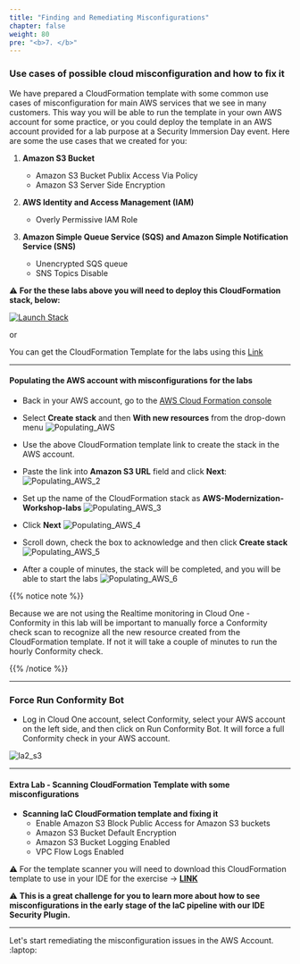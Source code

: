```yaml
---
title: "Finding and Remediating Misconfigurations"
chapter: false
weight: 80
pre: "<b>7. </b>"
---
```


### Use cases of possible cloud misconfiguration and how to fix it

We have prepared a CloudFormation template with some common use cases of misconfiguration for main AWS services that we see in many customers. This way you will be able to run the template in your own AWS account for some practice, or you could deploy the template in an AWS account provided for a lab purpose at a Security Immersion Day event. Here are some the use cases that we created for you:

1.  <b>Amazon S3 Bucket</b>
    - Amazon S3 Bucket Publix Access Via Policy
    - Amazon S3 Server Side Encryption

2.  <b>AWS Identity and Access Management (IAM)</b>
    - Overly Permissive IAM Role

3.  <b>Amazon Simple Queue Service (SQS) and Amazon Simple Notification Service (SNS)</b>
    - Unencrypted SQS queue
    - SNS Topics Disable

:warning: **For the these labs above you will need to deploy this CloudFormation stack, below:**

[![Launch Stack](https://cdn.rawgit.com/buildkite/cloudformation-launch-stack-button-svg/master/launch-stack.svg)](https://console.aws.amazon.com/cloudformation/home#/stacks/new?stackName=AWS-Modernization-Workshop-labs&templateURL=https://immersionday-workshops-trendmicro.s3.amazonaws.com/conformity/main.template.yaml)

or 

You can get the CloudFormation Template for the labs using this [Link](https://immersionday-workshops-trendmicro.s3.amazonaws.com/conformity/main.template.yaml)

---

#### Populating the AWS account with misconfigurations for the labs

- Back in your AWS account, go to the [AWS Cloud Formation console](https://console.aws.amazon.com/cloudformation/)

- Select <b>Create stack</b> and then <b>With new resources</b> from the drop-down menu
![Populating_AWS](/images/populating.png)

- Use the above CloudFormation template link to create the stack in the AWS account.

- Paste the link into <b>Amazon S3 URL</b> field and click <b>Next</b>:
![Populating_AWS_2](/images/populating2.png)

- Set up the name of the CloudFormation stack as <b>AWS-Modernization-Workshop-labs</b>
![Populating_AWS_3](/images/populating3_new.png)

- Click <b>Next</b>
![Populating_AWS_4](/images/populating4.png)

- Scroll down, check the box to acknowledge and then click <b>Create stack</b>
![Populating_AWS_5](/images/populating5.png)

- After a couple of minutes, the stack will be completed, and you will be able to start the labs
![Populating_AWS_6](/images/populating6_new.png)

{{% notice note %}}
<p style='text-align: left;'>
Because we are not using the Realtime monitoring in Cloud One - Conformity in this lab will be important to manually force a Conformity check scan to recognize all the new resource created from the CloudFormation template. If not it will take a couple of minutes to run the hourly Conformity check.  
</p>
{{% /notice %}}

---

### Force Run Conformity Bot

- Log in  Cloud One account, select Conformity, select your AWS account on the left side, and then click on Run Conformity Bot. It will force a full Conformity check in your AWS account. 

![la2_s3](/images/run_scan.png)

----------------------------------------------------------------------------------------------------------------------

#### Extra Lab - Scanning CloudFormation Template with some misconfigurations

-  <b>Scanning IaC CloudFormation template and fixing it</b>
    - Enable Amazon S3 Block Public Access for Amazon S3 buckets
    - Amazon S3 Bucket Default Encryption
    - Amazon S3 Bucket Logging Enabled
    - VPC Flow Logs Enabled

:warning: For the template scanner you will need to download this CloudFormation template to use in your IDE for the exercise ->  <b>[LINK](https://immersionday-workshops-trendmicro.s3.amazonaws.com/conformity/lab5.template.yaml) </b>

:warning: <b>This is a great challenge for you to learn more about how to see misconfigurations in the early stage of the IaC pipeline with our IDE Security Plugin.</b>

---

Let's start remediating the misconfiguration issues in the AWS Account. :laptop:
